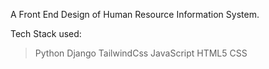 A Front End Design of Human Resource Information System.

Tech Stack used:

>Python
>Django
>TailwindCss
>JavaScript
>HTML5
>CSS
